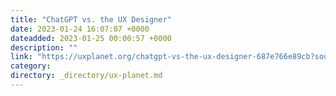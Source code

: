 ```yaml
---
title: "ChatGPT vs. the UX Designer"
date: 2023-01-24 16:07:07 +0000
dateadded: 2023-01-25 00:00:57 +0000
description: ""
link: "https://uxplanet.org/chatgpt-vs-the-ux-designer-687e766e89cb?source=rss----819cc2aaeee0---4"
category:
directory: _directory/ux-planet.md
---
```

